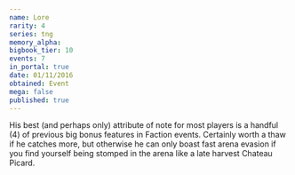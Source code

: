```yaml
---
name: Lore
rarity: 4
series: tng
memory_alpha:
bigbook_tier: 10
events: 7
in_portal: true
date: 01/11/2016
obtained: Event
mega: false
published: true
---
```


His best (and perhaps only) attribute of note for most players is a handful (4) of previous big bonus features in Faction events. Certainly worth a thaw if he catches more, but otherwise he can only boast fast arena evasion if you find yourself being stomped in the arena like a late harvest Chateau Picard.
